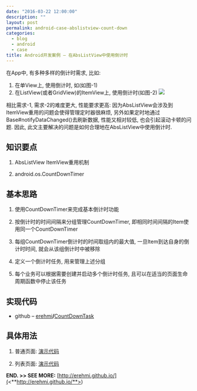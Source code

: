 ```yaml
---
date: "2016-03-22 12:00:00"
description: ""
layout: post
permalink: android-case-abslistview-count-down
categories:
  - blog
  - android
  - case
title: Android开发案例 – 在AbsListView中使用倒计时
---
```



在App中, 有多种多样的倒计时需求, 比如:
1.  在单View上, 使用倒计时, 如(如图-1)
2.  在ListView(或者GridView)的ItemView上, 使用倒计时(如图-2)
![](<http://erehmi.github.io/assets/image/count-down.png>)

相比需求-1, 需求-2的难度更大, 性能要求更高:
因为AbsListView会涉及到ItemView重用的问题会使得管理定时器很麻烦,
另外如果定时地通过Base\#notifyDataChanged()去刷新数据, 性能又相对较低,
也会引起滚动卡顿的问题. 因此,
此文主要解决的问题是如何合理地在AbsListView中使用倒计时.

知识要点
--------

1.  AbsListView ItemView重用机制

2.  android.os.CountDownTimer

基本思路
--------

1.  使用CountDownTimer来完成基本倒计时功能

2.  按倒计时的时间间隔来分组管理CountDownTimer,
    即相同时间间隔的Item使用同一个CountDownTimer

3.  每组CountDownTimer倒计时的时间取组内的最大值, 一旦Item到达自身的倒计时时间,
    就会从该组倒计时中被移除

4.  定义一个倒计时任务, 用来管理上述分组

5.  每个业务可以根据需要创建并启动多个倒计时任务,
    且可以在适当的页面生命周期函数中停止该任务

实现代码
--------

-   github
    – [erehmi](<https://github.com/erehmi>)**/**[CountDownTask](<https://github.com/erehmi/CountDownTask>) 

具体用法
--------

1.  普通页面: [演示代码](<https://github.com/erehmi/CountDownTask/blob/master/samples/src/main/java/io/github/erehmi/samples/SimpleActivity.java>)

2.  列表页面: [演示代码](<https://github.com/erehmi/CountDownTask/blob/master/samples/src/main/java/io/github/erehmi/samples/ListActivity.java>)


**END. \>\> SEE MORE:**
[http://erehmi.github.io/](<**http://erehmi.github.io/**>)
